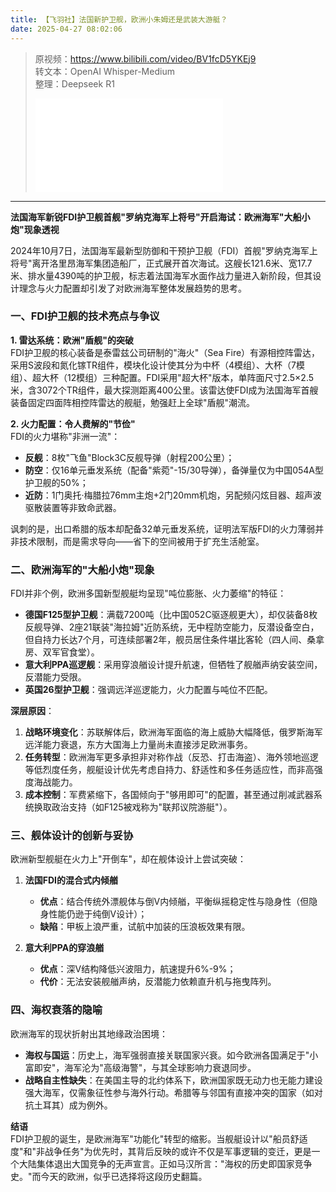 ```yaml
---
title: 【飞羽社】法国新护卫舰，欧洲小朱姆还是武装大游艇？
date: 2025-04-27 08:02:06
---
```


> 原视频：https://www.bilibili.com/video/BV1fcD5YKEj9<br>转文本：OpenAI Whisper-Medium<br>整理：Deepseek R1
>
> <iframe src="//player.bilibili.com/player.html?bvid=BV1fcD5YKEj9&autoplay=0" scrolling="no" border="0" frameborder="no" framespacing="0" allowfullscreen="true"></iframe>

---

**法国海军新锐FDI护卫舰首舰"罗纳克海军上将号"开启海试：欧洲海军"大船小炮"现象透视**  

2024年10月7日，法国海军最新型防御和干预护卫舰（FDI）首舰"罗纳克海军上将号"离开洛里昂海军集团造船厂，正式展开首次海试。这艘长121.6米、宽17.7米、排水量4390吨的护卫舰，标志着法国海军水面作战力量进入新阶段，但其设计理念与火力配置却引发了对欧洲海军整体发展趋势的思考。

### 一、FDI护卫舰的技术亮点与争议  
**1. 雷达系统：欧洲"盾舰"的突破**  
FDI护卫舰的核心装备是泰雷兹公司研制的"海火"（Sea Fire）有源相控阵雷达，采用S波段和氮化镓TR组件，模块化设计使其分为中杯（4模组）、大杯（7模组）、超大杯（12模组）三种配置。FDI采用"超大杯"版本，单阵面尺寸2.5×2.5米，含3072个TR组件，最大探测距离400公里。该雷达使FDI成为法国海军首艘装备固定四面阵相控阵雷达的舰艇，勉强赶上全球"盾舰"潮流。  

**2. 火力配置：令人费解的"节俭"**  
FDI的火力堪称"非洲一流"：  
- **反舰**：8枚"飞鱼"Block3C反舰导弹（射程200公里）；  
- **防空**：仅16单元垂发系统（配备"紫菀"-15/30导弹），备弹量仅为中国054A型护卫舰的50%；  
- **近防**：1门奥托·梅腊拉76mm主炮+2门20mm机炮，另配频闪炫目器、超声波驱散装置等非致命武器。  

讽刺的是，出口希腊的版本却配备32单元垂发系统，证明法军版FDI的火力薄弱并非技术限制，而是需求导向——省下的空间被用于扩充生活舱室。  

### 二、欧洲海军的"大船小炮"现象  
FDI并非个例，欧洲多国新型舰艇均呈现"吨位膨胀、火力萎缩"的特征：  
- **德国F125型护卫舰**：满载7200吨（比中国052C驱逐舰更大），却仅装备8枚反舰导弹、2座21联装"海拉姆"近防系统，无中程防空能力，反潜设备空白，但自持力长达7个月，可连续部署2年，舰员居住条件堪比客轮（四人间、桑拿房、双军官食堂）。  
- **意大利PPA巡逻舰**：采用穿浪艏设计提升航速，但牺牲了舰艏声纳安装空间，反潜能力受限。  
- **英国26型护卫舰**：强调远洋巡逻能力，火力配置与吨位不匹配。  

**深层原因**：  
1. **战略环境变化**：苏联解体后，欧洲海军面临的海上威胁大幅降低，俄罗斯海军远洋能力衰退，东方大国海上力量尚未直接涉足欧洲事务。  
2. **任务转型**：欧洲海军更多承担非对称作战（反恐、打击海盗）、海外领地巡逻等低烈度任务，舰艇设计优先考虑自持力、舒适性和多任务适应性，而非高强度海战能力。  
3. **成本控制**：军费紧缩下，各国倾向于"够用即可"的配置，甚至通过削减武器系统换取政治支持（如F125被戏称为"联邦议院游艇"）。  

### 三、舰体设计的创新与妥协  
欧洲新型舰艇在火力上"开倒车"，却在舰体设计上尝试突破：  
1. **法国FDI的混合式内倾艏**  
   - **优点**：结合传统外漂舰体与倒V内倾艏，平衡纵摇稳定性与隐身性（但隐身性能仍逊于纯倒V设计）；  
   - **缺陷**：甲板上浪严重，试航中加装的压浪板效果有限。  

2. **意大利PPA的穿浪艏**  
   - **优点**：深V结构降低兴波阻力，航速提升6%-9%；  
   - **代价**：无法安装舰艏声纳，反潜能力依赖直升机与拖曳阵列。  

### 四、海权衰落的隐喻  
欧洲海军的现状折射出其地缘政治困境：  
- **海权与国运**：历史上，海军强弱直接关联国家兴衰。如今欧洲各国满足于"小富即安"，海军沦为"高级海警"，与其全球影响力衰退同步。  
- **战略自主性缺失**：在美国主导的北约体系下，欧洲国家既无动力也无能力建设强大海军，仅需象征性参与海外行动。希腊等与邻国有直接冲突的国家（如对抗土耳其）成为例外。  

**结语**  
FDI护卫舰的诞生，是欧洲海军"功能化"转型的缩影。当舰艇设计以"船员舒适度"和"非战争任务"为优先时，其背后反映的或许不仅是军事逻辑的变迁，更是一个大陆集体退出大国竞争的无声宣言。正如马汉所言："海权的历史即国家竞争史。"而今天的欧洲，似乎已选择将这段历史翻篇。